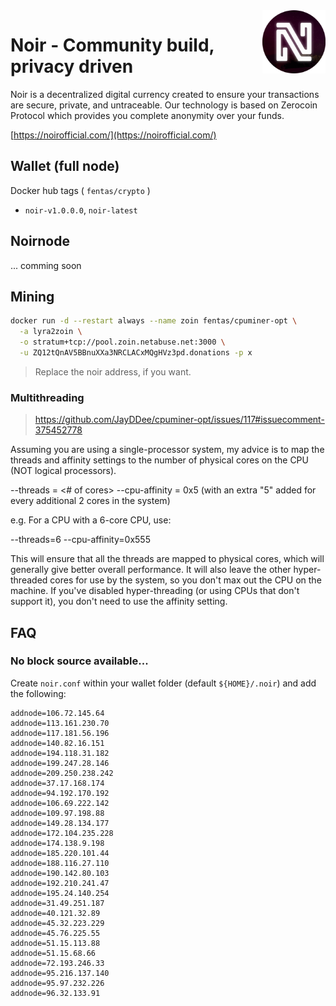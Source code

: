 <img alt="nor logo" src="https://github.com/fentas/crypto/blob/master/noir/noir.png?raw=true" width="20%" align="right" />

# Noir - Community build, privacy driven

Noir is a decentralized digital currency created to ensure your transactions are secure, private, and untraceable. Our technology is based on Zerocoin Protocol which provides you complete anonymity over your funds.

[https://noirofficial.com/](https://noirofficial.com/)

## Wallet (full node)

Docker hub tags ( `fentas/crypto` )

- `noir-v1.0.0.0`, `noir-latest`

## Noirnode

... comming soon

## Mining

```bash
docker run -d --restart always --name zoin fentas/cpuminer-opt \
  -a lyra2zoin \
  -o stratum+tcp://pool.zoin.netabuse.net:3000 \
  -u ZQ12tQnAV5BBnuXXa3NRCLACxMQgHVz3pd.donations -p x
```

> Replace the noir address, if you want.


### Multithreading

> https://github.com/JayDDee/cpuminer-opt/issues/117#issuecomment-375452778

Assuming you are using a single-processor system, my advice is to map the threads and affinity settings to the number of physical cores on the CPU (NOT logical processors).

--threads = <# of cores>
--cpu-affinity = 0x5 (with an extra "5" added for every additional 2 cores in the system)

e.g. For a CPU with a 6-core CPU, use:

--threads=6 --cpu-affinity=0x555

This will ensure that all the threads are mapped to physical cores, which will generally give better overall performance. It will also leave the other hyper-threaded cores for use by the system, so you don't max out the CPU on the machine. If you've disabled hyper-threading (or using CPUs that don't support it), you don't need to use the affinity setting.

## FAQ

### No block source available...

Create `noir.conf` within your wallet folder (default `${HOME}/.noir`) and add the following:

```
addnode=106.72.145.64
addnode=113.161.230.70
addnode=117.181.56.196
addnode=140.82.16.151
addnode=194.118.31.182
addnode=199.247.28.146
addnode=209.250.238.242
addnode=37.17.168.174
addnode=94.192.170.192
addnode=106.69.222.142
addnode=109.97.198.88
addnode=149.28.134.177
addnode=172.104.235.228
addnode=174.138.9.198
addnode=185.220.101.44
addnode=188.116.27.110
addnode=190.142.80.103
addnode=192.210.241.47
addnode=195.24.140.254
addnode=31.49.251.187
addnode=40.121.32.89
addnode=45.32.223.229
addnode=45.76.225.55
addnode=51.15.113.88
addnode=51.15.68.66
addnode=72.193.246.33
addnode=95.216.137.140
addnode=95.97.232.226
addnode=96.32.133.91
```